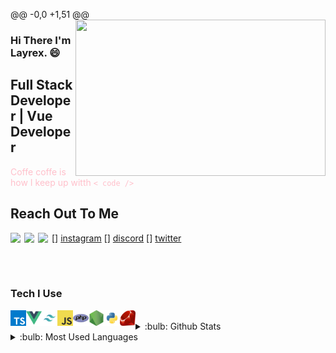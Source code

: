 @@ -0,0 +1,51 @@
<img src="https://media4.giphy.com/media/iIqmM5tTjmpOB9mpbn/giphy.gif?cid=ecf05e47da1bqhs8xacdceat8tzwh6ni39hi2h57c7vsygpw&rid=giphy.gif&ct=g" align="right" width="400" height="250">

### Hi There I'm Layrex. :smile:

## Full Stack Developer | Vue Developer


<font color="pink">Coffe coffe is how I keep up witth `< code />`</font>

## Reach Out To Me 

[<img width="22" src="https://unpkg.com/simple-icons@v8/icons/icons/Instagram.svg" align="left"/>] [instagram] 
[<img width="22" src="https://unpkg.com/simple-icons@v8/icons/icons/Discord.svg" align="left"/>] [discord] 
[<img width="22" src="https://unpkg.com/simple-icons@v8/icons/icons/Twitter.svg" align="left"/>] [twitter] 

<br />
<br />

[instagram]: https://www.instagram.com/layrexd/
[discord]: https://discord.com/users/849970297343836170
[twitter]: https://twitter.com/fatih_layrex

### Tech I Use
<img src="https://raw.githubusercontent.com/github/explore/80688e429a7d4ef2fca1e82350fe8e3517d3494d/topics/typescript/typescript.png" align="left" width="25" height="25">

<img src="https://raw.githubusercontent.com/github/explore/80688e429a7d4ef2fca1e82350fe8e3517d3494d/topics/vue/vue.png" align="left" width="25" height="25">

<img src="https://raw.githubusercontent.com/github/explore/80688e429a7d4ef2fca1e82350fe8e3517d3494d/topics/tailwind/tailwind.png" align="left" width="25" height="25">

<img src="https://raw.githubusercontent.com/github/explore/80688e429a7d4ef2fca1e82350fe8e3517d3494d/topics/javascript/javascript.png" align="left" width="25" height="25">

<img src="https://raw.githubusercontent.com/github/explore/80688e429a7d4ef2fca1e82350fe8e3517d3494d/topics/php/php.png" align="left" width="25" height="25">

<img src="https://raw.githubusercontent.com/github/explore/80688e429a7d4ef2fca1e82350fe8e3517d3494d/topics/nodejs/nodejs.png" align="left" width="25" height="25">

<img src="https://raw.githubusercontent.com/github/explore/80688e429a7d4ef2fca1e82350fe8e3517d3494d/topics/python/python.png" align="left" width="25" height="25">

<img src="https://raw.githubusercontent.com/github/explore/80688e429a7d4ef2fca1e82350fe8e3517d3494d/topics/ruby/ruby.png" align="left" width="25" height="25">

<br />

<details>
<summary>:bulb: Github Stats</summary>
<img src ="https://github-readme-stats.vercel.app/api?username=layrexs&theme=radical">
</details> 

<details>

<summary>:bulb: Most Used Languages</summary>
<img src ="https://github-readme-stats.vercel.app/api/top-langs/?username=layrexs">
</details> 
